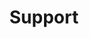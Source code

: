---
title: Support
slug: support
menu:
    main:
        weight: 5
        params:
            icon: cup-hot
---